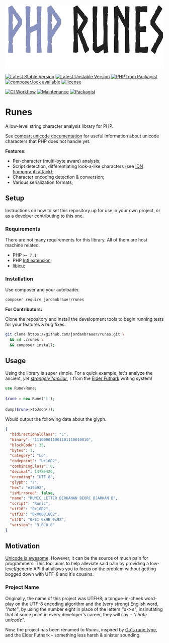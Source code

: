 <p align="center">
  <br />
  <img src="./logo.png" height="200" alt="PHP Runes" />
  <br />
</p>

[![Latest Stable Version](https://img.shields.io/packagist/v/jordanbrauer/runes?color=257ec2&label=stable&style=flat-square)](https://packagist.org/packages/jordanbrauer/runes)
[![Latest Unstable Version](https://poser.pugx.org/jordanbrauer/runes/v/unstable?format=flat-square)](//packagist.org/packages/jordanbrauer/runes)
[![PHP from Packagist](https://img.shields.io/packagist/php-v/jordanbrauer/runes?color=8892be&style=flat-square)](https://secure.php.net/releases/)
[![composer.lock available](https://poser.pugx.org/jordanbrauer/runes/composerlock?format=flat-square)](https://packagist.org/packages/jordanbrauer/runes)
[![license](https://img.shields.io/github/license/jordanbrauer/runes.svg?style=flat-square)](https://github.com/jordanbrauer/runes/blob/master/LICENSE)

[![CI Workflow](https://img.shields.io/github/workflow/status/jordanbrauer/runes/CI?style=flat-square&label=tests)](https://github.com/jordanbrauer/runes/actions?query=workflow%3ACI)
[![Maintenance](https://img.shields.io/maintenance/yes/2021.svg?style=flat-square)](https://github.com/jordanbrauer/runes)
[![Packagist](https://img.shields.io/packagist/dt/jordanbrauer/runes.svg?style=flat-square)](https://packagist.org/packages/jordanbrauer/runes)
<!-- [![Code Maintainability](https://img.shields.io/codeclimate/maintainability/jordanbrauer/runes.svg?style=flat-square)](https://codeclimate.com/github/jordanbrauer/runes) -->
<!-- [![Code Coverage](https://img.shields.io/codeclimate/coverage/jordanbrauer/runes.svg?style=flat-square)](https://codeclimate.com/github/jordanbrauer/runes) -->
<!-- [![Technical Debt](https://img.shields.io/codeclimate/tech-debt/jordanbrauer/runes.svg?style=flat-square)](https://codeclimate.com/github/jordanbrauer/runes/issues) -->

# Runes

A low-level string character analysis library for PHP.

See [compart unicode documentation](https://www.compart.com/en/unicode/) for useful information about unicode characters that PHP does not handle yet.

**Features:**

- Per-character (multi-byte aware) analysis;
- Script detection, differentiating look-a-like characters (see [IDN homograph attack](https://en.wikipedia.org/wiki/IDN_homograph_attack));
- Character encoding detection & conversion;
- Various serialization formats;

## Setup

Instructions on how to set this repository up for use in your own project, or as a develper contributing to this one.

### Requirements

There are not many requirements for this library. All of them are host machine related.

- PHP `>= 7.1`;
- PHP [Intl extension](https://www.php.net/manual/en/book.intl.php);
- [libicu](http://site.icu-project.org/);

### Installation

Use composer and your autoloader.

```bash
composer require jordanbrauer/runes
```

**For Contributors:**

Clone the repository and install the development tools to begin running tests for your features & bug fixes.

```bash
git clone https://github.com/jordanbrauer/runes.git \
  && cd ./runes \
  && composer install;
```

## Usage

Using the library is super simple. For a quick example, let's analyze the ancient, _yet [strangely familiar](https://en.wikipedia.org/wiki/Bluetooth#Logo)_, `ᛒ` from the [Elder Futhark](https://en.wikipedia.org/wiki/Elder_Futhark) writing system!

```php
use Rune\Rune;

$rune = new Rune('ᛒ');

dump($rune->toJson());
```

Would output the following data about the glyph.

```json
{
  "bidirectionalClass": "L",
  "binary": "111000011001101110010010",
  "blockCode": 35,
  "bytes": 1,
  "category": "Lo",
  "codepoint": "U+16D2",
  "combiningClass": 0,
  "decimal": 14785426,
  "encoding": "UTF-8",
  "glyph": "ᛒ",
  "hex": "e19b92",
  "isMirrored": false,
  "name": "RUNIC LETTER BERKANAN BEORC BJARKAN B",
  "script": "Runic",
  "utf16": "0x16D2",
  "utf32": "0x000016D2",
  "utf8": "0xE1 0x9B 0x92",
  "version": "3.0.0.0"
}
```

## Motivation

[Unicode is awesome](https://emojipedia.org/emoji-zwj-sequence/). However, it can be the source of much pain for programmers. This tool aims to help alleviate said pain by providing a low-level/generic API that allows you to focus on the problem without getting bogged down with UTF-8 and it's cousins.

### Project Name

Originally, the name of this project was UTFH8; a tongue-in-cheek word-play on the UTF-8 encoding algorithm and the (very strong) English word, _"hate"_, by using the number eight in place of the letters _"a-t-e"_, insinutating that at some point in every developer's career, they will say – _"I hate unicode"_.

Now, the project has been renamed to _Runes_, inspired by [Go's rune type](https://blog.golang.org/strings), and the Elder Futhark – something less harsh & sinister sounding.
